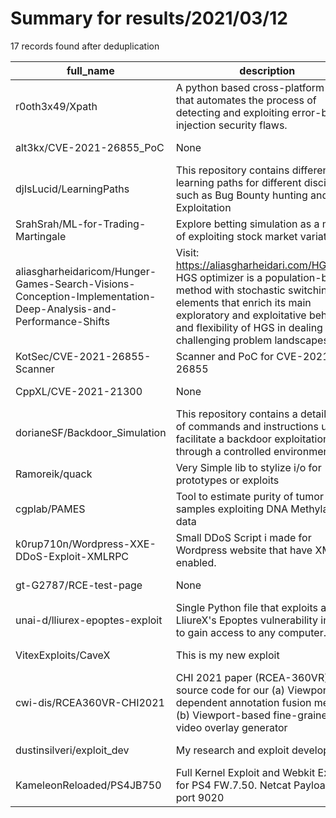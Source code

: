 
# Summary for results/2021/03/12
    
17 records found after deduplication

| full_name | description | html_url | matched_list | matched_count | pushed_at | size | stargazers_count | language | forks_count |
|----------------------------------------------------------------------------------------------------------------|------------------------------------------------------------------------------------------------------------------------------------------------------------------------------------------------------------------------------------------------------------------|-----------------------------------------------------------------------------------------------------------------------------------|----------------------|-----------------|---------------------------|--------|--------------------|------------|---------------|
| r0oth3x49/Xpath | A python based cross-platform tool that automates the process of detecting and exploiting error-based injection security flaws. | https://github.com/r0oth3x49/Xpath | ['exploit'] | 1 | 2021-03-12 09:24:41+00:00 | 6909 | 96 | Python | 46 |
| alt3kx/CVE-2021-26855_PoC | None | https://github.com/alt3kx/CVE-2021-26855_PoC | ['cve poc', 'cve-2'] | 2 | 2021-03-12 16:19:50+00:00 | 1563 | 49 | Python | 28 |
| djIsLucid/LearningPaths | This repository contains different learning paths for different disciplines such as Bug Bounty hunting and ARM Exploitation | https://github.com/djIsLucid/LearningPaths | ['exploit'] | 1 | 2021-03-12 22:44:18+00:00 | 2 | 0 | | 0 |
| SrahSrah/ML-for-Trading-Martingale | Explore betting simulation as a means of exploiting stock market variations | https://github.com/SrahSrah/ML-for-Trading-Martingale | ['exploit'] | 1 | 2021-03-12 20:05:14+00:00 | 667 | 0 | Python | 0 |
| aliasgharheidaricom/Hunger-Games-Search-Visions-Conception-Implementation-Deep-Analysis-and-Performance-Shifts | Visit: https://aliasgharheidari.com/HGS.html. HGS optimizer is a population-based method with stochastic switching elements that enrich its main exploratory and exploitative behaviors and flexibility of HGS in dealing with challenging problem landscapes. T | https://github.com/aliasgharheidaricom/Hunger-Games-Search-Visions-Conception-Implementation-Deep-Analysis-and-Performance-Shifts | ['exploit'] | 1 | 2021-03-12 18:31:01+00:00 | 24 | 2 | MATLAB | 0 |
| KotSec/CVE-2021-26855-Scanner | Scanner and PoC for CVE-2021-26855 | https://github.com/KotSec/CVE-2021-26855-Scanner | ['cve poc', 'cve-2'] | 2 | 2021-03-12 12:55:57+00:00 | 9 | 3 | Go | 2 |
| CppXL/CVE-2021-21300 | None | https://github.com/CppXL/CVE-2021-21300 | ['cve-2'] | 1 | 2021-03-12 07:20:20+00:00 | 21 | 0 | Shell | 0 |
| dorianeSF/Backdoor_Simulation | This repository contains a detailed list of commands and instructions used to facilitate a backdoor exploitation through a controlled environment. | https://github.com/dorianeSF/Backdoor_Simulation | ['exploit'] | 1 | 2021-03-12 03:02:44+00:00 | 280 | 0 | Shell | 0 |
| Ramoreik/quack | Very Simple lib to stylize i/o for prototypes or exploits | https://github.com/Ramoreik/quack | ['exploit'] | 1 | 2021-03-12 22:54:31+00:00 | 9 | 0 | Python | 0 |
| cgplab/PAMES | Tool to estimate purity of tumor samples exploiting DNA Methylation data | https://github.com/cgplab/PAMES | ['exploit'] | 1 | 2021-03-12 09:09:31+00:00 | 135869 | 8 | R | 7 |
| k0rup710n/Wordpress-XXE-DDoS-Exploit-XMLRPC | Small DDoS Script i made for Wordpress website that have XMLRPC enabled. | https://github.com/k0rup710n/Wordpress-XXE-DDoS-Exploit-XMLRPC | ['exploit'] | 1 | 2021-03-12 22:57:11+00:00 | 5 | 1 | Python | 0 |
| gt-G2787/RCE-test-page | None | https://github.com/gt-G2787/RCE-test-page | ['rce'] | 1 | 2021-03-12 14:51:46+00:00 | 10 | 0 | HTML | 0 |
| unai-d/lliurex-epoptes-exploit | Single Python file that exploits a LliureX's Epoptes vulnerability in order to gain access to any computer. | https://github.com/unai-d/lliurex-epoptes-exploit | ['exploit'] | 1 | 2021-03-12 11:21:30+00:00 | 4 | 0 | Python | 1 |
| VitexExploits/CaveX | This is my new exploit | https://github.com/VitexExploits/CaveX | ['exploit'] | 1 | 2021-03-12 20:00:53+00:00 | 6 | 0 | | 0 |
| cwi-dis/RCEA360VR-CHI2021 | CHI 2021 paper (RCEA-360VR) source code for our (a) Viewport-dependent annotation fusion method (b) Viewport-based fine-grained V-A video overlay generator | https://github.com/cwi-dis/RCEA360VR-CHI2021 | ['rce'] | 1 | 2021-03-12 12:43:06+00:00 | 26315 | 0 | Python | 2 |
| dustinsilveri/exploit_dev | My research and exploit development | https://github.com/dustinsilveri/exploit_dev | ['exploit'] | 1 | 2021-03-12 23:28:25+00:00 | 81 | 0 | Python | 0 |
| KameleonReloaded/PS4JB750 | Full Kernel Exploit and Webkit Exploit for PS4 FW.7.50. Netcat Payload on port 9020 | https://github.com/KameleonReloaded/PS4JB750 | ['exploit'] | 1 | 2021-03-12 22:48:36+00:00 | 723 | 0 | JavaScript | 0 |
